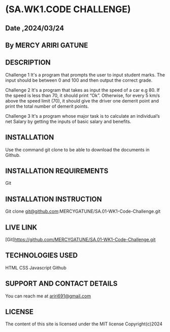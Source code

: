 # (SA.WK1.CODE CHALLENGE)

 ## Date ,2024/03/24

 ## By MERCY ARIRI GATUNE

## DESCRIPTION

 Challenge 1
It's a program that prompts the user to input student marks. The input should be between 0 and 100 and then output the correct grade.

Challenge 2
It's a program that takes as input the speed of a car e.g 80. If the speed is less than 70, it should print “Ok”. Otherwise, for every 5 km/s above the speed limit (70), it should give the driver one demerit point and print the total number of demerit points.

Challenge 3
It's a program whose major task is to calculate an individual’s net Salary by getting the inputs of basic salary and benefits. 

## INSTALLATION

 Use the command git clone to be able to download the documents in Github.

 ## INSTALLATION REQUIREMENTS
 Git

 ## INSTALLATION INSTRUCTION

 Git clone git@github.com:MERCYGATUNE/SA.01-WK1-Code-Challenge.git
 
 ## LIVE LINK

 [Git]https://github.com/MERCYGATUNE/SA.01-WK1-Code-Challenge.git

 ## TECHNOLOGIES USED
 HTML
 CSS
 Javascript
 Github

## SUPPORT AND CONTACT DETAILS
You can reach me at ariri691@gmail.com

## LICENSE
The content of this site is licensed under the MIT license
Copyright(c)2024
 